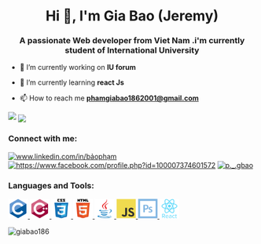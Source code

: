 



<h1 align="center">Hi 👋, I'm Gia Bao (Jeremy)</h1>
<h3 align="center">A passionate Web developer from Viet Nam .i'm currently student of International University</h3>

- 🔭 I’m currently working on **IU forum**

- 🌱 I’m currently learning **react Js**

- 📫 How to reach me **phamgiabao1862001@gmail.com**

<img style="margin-left:auto; margin-right:auto" src="https://github-readme-stats.vercel.app/api?username=giabao18&show_icons=true&theme=cobalt" />

<img align="center" width="48%" src="https://github-readme-stats.vercel.app/api/top-langs/?username=giabao18&layout=compact&theme=cobalt" />

<h3 align="left">Connect with me:</h3>
<p align="left">
<a href="https://linkedin.com/in/www.linkedin.com/in/bảophạm" target="blank"><img align="center" src="https://raw.githubusercontent.com/rahuldkjain/github-profile-readme-generator/master/src/images/icons/Social/linked-in-alt.svg" alt="www.linkedin.com/in/bảophạm" height="30" width="40" /></a>
<a href="https://fb.com/https://www.facebook.com/profile.php?id=100007374601572" target="blank"><img align="center" src="https://raw.githubusercontent.com/rahuldkjain/github-profile-readme-generator/master/src/images/icons/Social/facebook.svg" alt="https://www.facebook.com/profile.php?id=100007374601572" height="30" width="40" /></a>
<a href="https://instagram.com/p._.gbao" target="blank"><img align="center" src="https://raw.githubusercontent.com/rahuldkjain/github-profile-readme-generator/master/src/images/icons/Social/instagram.svg" alt="p._.gbao" height="30" width="40" /></a>
</p>

<h3 align="left">Languages and Tools:</h3>
<p align="left"> <a href="https://www.cprogramming.com/" target="_blank" rel="noreferrer"> <img src="https://raw.githubusercontent.com/devicons/devicon/master/icons/c/c-original.svg" alt="c" width="40" height="40"/> </a> <a href="https://www.w3schools.com/cpp/" target="_blank" rel="noreferrer"> <img src="https://raw.githubusercontent.com/devicons/devicon/master/icons/cplusplus/cplusplus-original.svg" alt="cplusplus" width="40" height="40"/> </a> <a href="https://www.w3schools.com/css/" target="_blank" rel="noreferrer"> <img src="https://raw.githubusercontent.com/devicons/devicon/master/icons/css3/css3-original-wordmark.svg" alt="css3" width="40" height="40"/> </a> <a href="https://www.w3.org/html/" target="_blank" rel="noreferrer"> <img src="https://raw.githubusercontent.com/devicons/devicon/master/icons/html5/html5-original-wordmark.svg" alt="html5" width="40" height="40"/> </a> <a href="https://www.java.com" target="_blank" rel="noreferrer"> <img src="https://raw.githubusercontent.com/devicons/devicon/master/icons/java/java-original.svg" alt="java" width="40" height="40"/> </a> <a href="https://developer.mozilla.org/en-US/docs/Web/JavaScript" target="_blank" rel="noreferrer"> <img src="https://raw.githubusercontent.com/devicons/devicon/master/icons/javascript/javascript-original.svg" alt="javascript" width="40" height="40"/> </a> <a href="https://www.photoshop.com/en" target="_blank" rel="noreferrer"> <img src="https://raw.githubusercontent.com/devicons/devicon/master/icons/photoshop/photoshop-line.svg" alt="photoshop" width="40" height="40"/> </a> <a href="https://reactjs.org/" target="_blank" rel="noreferrer"> <img src="https://raw.githubusercontent.com/devicons/devicon/master/icons/react/react-original-wordmark.svg" alt="react" width="40" height="40"/> </a> </p>

<p><img align="center" src="https://github-readme-stats.vercel.app/api/top-langs?username=giabao186&show_icons=true&locale=en&layout=compact" alt="giabao186" /></p>
